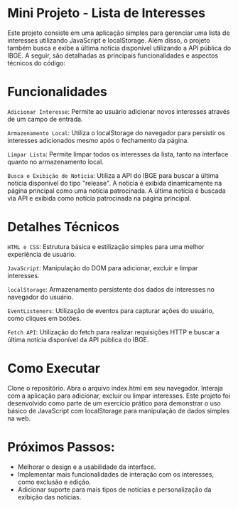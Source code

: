 # Mini Projeto - Lista de Interesses
Este projeto consiste em uma aplicação simples para gerenciar uma lista de interesses utilizando JavaScript e localStorage. Além disso, o projeto também busca e exibe a última notícia disponível utilizando a API pública do IBGE. A seguir, são detalhadas as principais funcionalidades e aspectos técnicos do código:

# Funcionalidades
`Adicionar Interesse`: Permite ao usuário adicionar novos interesses através de um campo de entrada.

`Armazenamento Local`: Utiliza o localStorage do navegador para persistir os interesses adicionados mesmo após o fechamento da página.

`Limpar Lista`: Permite limpar todos os interesses da lista, tanto na interface quanto no armazenamento local.

`Busca e Exibição de Notícia`: Utiliza a API do IBGE para buscar a última notícia disponível do tipo "release".
A notícia é exibida dinamicamente na página principal como uma notícia patrocinada. A última notícia é buscada via API e exibida como notícia patrocinada na página principal.
# Detalhes Técnicos
`HTML e CSS`: Estrutura básica e estilização simples para uma melhor experiência de usuário.

`JavaScript`: Manipulação do DOM para adicionar, excluir e limpar interesses.

`localStorage`: Armazenamento persistente dos dados de interesses no navegador do usuário.

`EventListeners`: Utilização de eventos para capturar ações do usuário, como cliques em botões.

`Fetch API`: Utilização do fetch para realizar requisições HTTP e buscar a última notícia disponível da API pública do IBGE.
# Como Executar
Clone o repositório.
Abra o arquivo index.html em seu navegador.
Interaja com a aplicação para adicionar, excluir ou limpar interesses.
Este projeto foi desenvolvido como parte de um exercício prático para demonstrar o uso básico de JavaScript com localStorage para manipulação de dados simples na web.

# Próximos Passos:
* Melhorar o design e a usabilidade da interface.
* Implementar mais funcionalidades de interação com os interesses, como exclusão e edição.
* Adicionar suporte para mais tipos de notícias e personalização da exibição das notícias.
